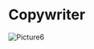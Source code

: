 # Copywriter

![Picture6](https://github.com/user-attachments/assets/b0b760ac-046b-46f8-9488-614415f4c8b1)
